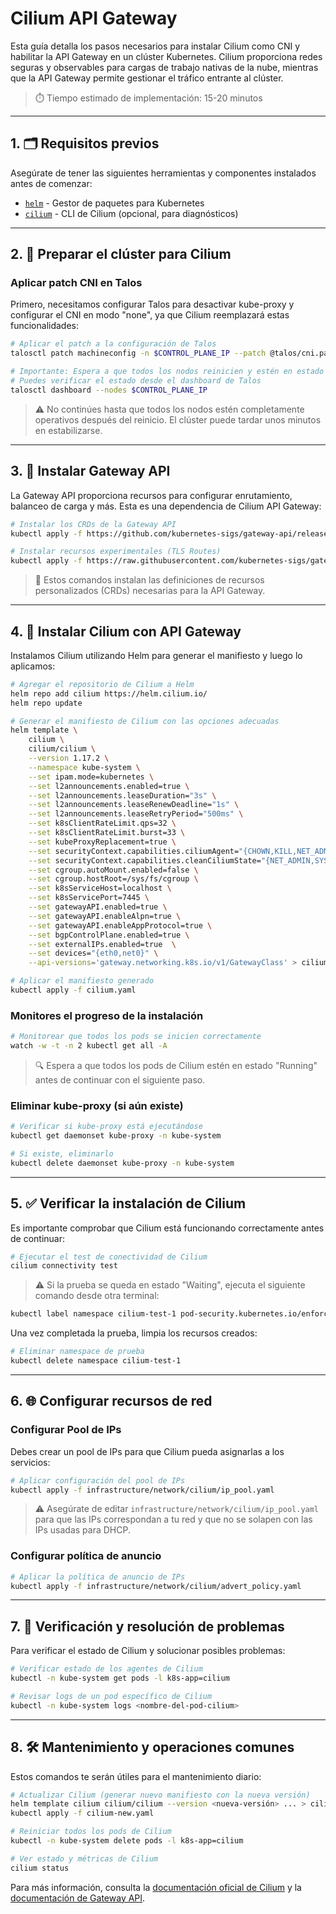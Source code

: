 # Cilium API Gateway

Esta guía detalla los pasos necesarios para instalar Cilium como CNI y habilitar la API Gateway en un clúster Kubernetes. Cilium proporciona redes seguras y observables para cargas de trabajo nativas de la nube, mientras que la API Gateway permite gestionar el tráfico entrante al clúster.

> ⏱️ Tiempo estimado de implementación: 15-20 minutos

---

## 1. 🗂 Requisitos previos

Asegúrate de tener las siguientes herramientas y componentes instalados antes de comenzar:

- [`helm`](https://helm.sh/docs/intro/install/) - Gestor de paquetes para Kubernetes
- [`cilium`](https://docs.cilium.io/en/stable/gettingstarted/k8s-install-default/) - CLI de Cilium (opcional, para diagnósticos)

---

## 2. 🔄 Preparar el clúster para Cilium

### Aplicar patch CNI en Talos

Primero, necesitamos configurar Talos para desactivar kube-proxy y configurar el CNI en modo "none", ya que Cilium reemplazará estas funcionalidades:

```bash
# Aplicar el patch a la configuración de Talos
talosctl patch machineconfig -n $CONTROL_PLANE_IP --patch @talos/cni.patch.yaml --endpoints $CONTROL_PLANE_IP --mode=reboot

# Importante: Espera a que todos los nodos reinicien y estén en estado "Ready"
# Puedes verificar el estado desde el dashboard de Talos
talosctl dashboard --nodes $CONTROL_PLANE_IP
```

> ⚠️ No continúes hasta que todos los nodos estén completamente operativos después del reinicio. El clúster puede tardar unos minutos en estabilizarse.

---

## 3. 🧾 Instalar Gateway API

La Gateway API proporciona recursos para configurar enrutamiento, balanceo de carga y más. Esta es una dependencia de Cilium API Gateway:

```bash
# Instalar los CRDs de la Gateway API
kubectl apply -f https://github.com/kubernetes-sigs/gateway-api/releases/download/v1.2.1/standard-install.yaml

# Instalar recursos experimentales (TLS Routes)
kubectl apply -f https://raw.githubusercontent.com/kubernetes-sigs/gateway-api/v1.2.1/config/crd/experimental/gateway.networking.k8s.io_tlsroutes.yaml
```

> 📝 Estos comandos instalan las definiciones de recursos personalizados (CRDs) necesarias para la API Gateway.

---

## 4. 🧩 Instalar Cilium con API Gateway

Instalamos Cilium utilizando Helm para generar el manifiesto y luego lo aplicamos:

```bash
# Agregar el repositorio de Cilium a Helm
helm repo add cilium https://helm.cilium.io/
helm repo update

# Generar el manifiesto de Cilium con las opciones adecuadas
helm template \
    cilium \
    cilium/cilium \
    --version 1.17.2 \
    --namespace kube-system \
    --set ipam.mode=kubernetes \
    --set l2announcements.enabled=true \
    --set l2announcements.leaseDuration="3s" \
    --set l2announcements.leaseRenewDeadline="1s" \
    --set l2announcements.leaseRetryPeriod="500ms" \
    --set k8sClientRateLimit.qps=32 \
    --set k8sClientRateLimit.burst=33 \
    --set kubeProxyReplacement=true \
    --set securityContext.capabilities.ciliumAgent="{CHOWN,KILL,NET_ADMIN,NET_RAW,IPC_LOCK,SYS_ADMIN,SYS_RESOURCE,DAC_OVERRIDE,FOWNER,SETGID,SETUID}" \
    --set securityContext.capabilities.cleanCiliumState="{NET_ADMIN,SYS_ADMIN,SYS_RESOURCE}" \
    --set cgroup.autoMount.enabled=false \
    --set cgroup.hostRoot=/sys/fs/cgroup \
    --set k8sServiceHost=localhost \
    --set k8sServicePort=7445 \
    --set gatewayAPI.enabled=true \
    --set gatewayAPI.enableAlpn=true \
    --set gatewayAPI.enableAppProtocol=true \
    --set bgpControlPlane.enabled=true \
    --set externalIPs.enabled=true  \
    --set devices="{eth0,net0}" \
    --api-versions='gateway.networking.k8s.io/v1/GatewayClass' > cilium.yaml

# Aplicar el manifiesto generado
kubectl apply -f cilium.yaml
```

### Monitores el progreso de la instalación

```bash
# Monitorear que todos los pods se inicien correctamente
watch -w -t -n 2 kubectl get all -A
```

> 🔍 Espera a que todos los pods de Cilium estén en estado "Running" antes de continuar con el siguiente paso.

### Eliminar kube-proxy (si aún existe)

```bash
# Verificar si kube-proxy está ejecutándose
kubectl get daemonset kube-proxy -n kube-system 

# Si existe, eliminarlo
kubectl delete daemonset kube-proxy -n kube-system 
```

---

## 5. ✅ Verificar la instalación de Cilium

Es importante comprobar que Cilium está funcionando correctamente antes de continuar:

```bash
# Ejecutar el test de conectividad de Cilium
cilium connectivity test
```

> ⚠️ Si la prueba se queda en estado "Waiting", ejecuta el siguiente comando desde otra terminal:

```bash
kubectl label namespace cilium-test-1 pod-security.kubernetes.io/enforce=privileged
```

Una vez completada la prueba, limpia los recursos creados:

```bash
# Eliminar namespace de prueba
kubectl delete namespace cilium-test-1
```

---

## 6. 🌐 Configurar recursos de red

### Configurar Pool de IPs

Debes crear un pool de IPs para que Cilium pueda asignarlas a los servicios:

```bash
# Aplicar configuración del pool de IPs
kubectl apply -f infrastructure/network/cilium/ip_pool.yaml
```

> ⚠️ Asegúrate de editar `infrastructure/network/cilium/ip_pool.yaml` para que las IPs correspondan a tu red y que no se solapen con las IPs usadas para DHCP.

### Configurar política de anuncio

```bash
# Aplicar la política de anuncio de IPs
kubectl apply -f infrastructure/network/cilium/advert_policy.yaml
```

---

## 7. 🔎 Verificación y resolución de problemas

Para verificar el estado de Cilium y solucionar posibles problemas:

```bash
# Verificar estado de los agentes de Cilium
kubectl -n kube-system get pods -l k8s-app=cilium

# Revisar logs de un pod específico de Cilium
kubectl -n kube-system logs <nombre-del-pod-cilium>

```

---

## 8. 🛠 Mantenimiento y operaciones comunes

Estos comandos te serán útiles para el mantenimiento diario:

```bash
# Actualizar Cilium (generar nuevo manifiesto con la nueva versión)
helm template cilium cilium/cilium --version <nueva-versión> ... > cilium-new.yaml
kubectl apply -f cilium-new.yaml

# Reiniciar todos los pods de Cilium
kubectl -n kube-system delete pods -l k8s-app=cilium

# Ver estado y métricas de Cilium
cilium status
```

Para más información, consulta la [documentación oficial de Cilium](https://docs.cilium.io/) y la [documentación de Gateway API](https://gateway-api.sigs.k8s.io/).
